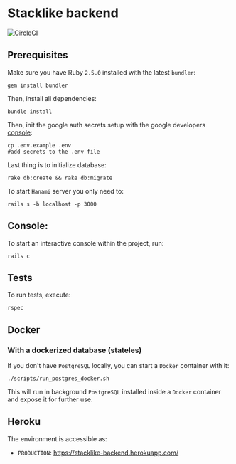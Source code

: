 # Stacklike backend

[![CircleCI](https://circleci.com/gh/rybex/stacklike-backend/tree/master.svg?style=svg)](https://circleci.com/gh/rybex/stacklike-backend/tree/master)

## Prerequisites

Make sure you have Ruby `2.5.0` installed with the latest `bundler`:

    gem install bundler

Then, install all dependencies:

    bundle install

Then, init the google auth secrets setup with the google developers [console](console.developers.google.com):

    cp .env.example .env
    #add secrets to the .env file

Last thing is to initialize database:

    rake db:create && rake db:migrate

To start `Hanami` server you only need to:

    rails s -b localhost -p 3000

## Console:

To start an interactive console within the project, run:

    rails c

## Tests

To run tests, execute:

    rspec

## Docker

### With a dockerized database (stateles)

If you don't have `PostgreSQL` locally, you can start a `Docker` container with it:

    ./scripts/run_postgres_docker.sh

This will run in background `PostgreSQL` installed inside a `Docker` container and expose it for further use.

## Heroku

The environment is accessible as:

- `PRODUCTION`: https://stacklike-backend.herokuapp.com/
